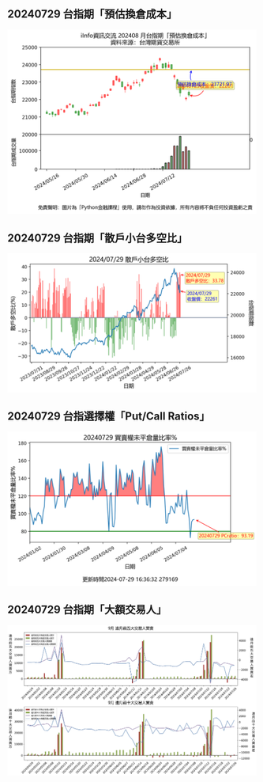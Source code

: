 ## 20240729 台指期「預估換倉成本」
![](images/txfcost.png)

## 20240729 台指期「散戶小台多空比」
![](images/bbiri.png)

## 20240729 台指選擇權「Put/Call Ratios」
![](images/pcratio.png)

## 20240729 台指期「大額交易人」
![](images/blocktrade.png)

